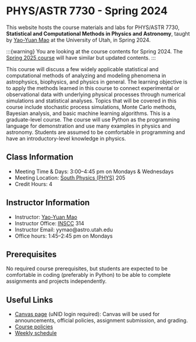 # PHYS/ASTR 7730 - Spring 2024

This website hosts the course materials and labs for PHYS/ASTR 7730,
**Statistical and Computational Methods in Physics and Astronomy**, taught by
[Yao-Yuan Mao](https://yymao.github.io/) at the University of Utah, in Spring 2024.

:::{warning}
You are looking at the course contents for Spring 2024.
The <a href="../">Spring 2025 course</a> will have similar but updated contents.
:::

This course will discuss a few widely applicable statistical and computational methods of analyzing and
modeling phenomena in astrophysics, biophysics, and physics in general. The learning objective is to apply
the methods learned in this course to connect experimental or observational data with underlying physical
processes through numerical simulations and statistical analyses.
Topics that will be covered in this course include stochastic process simulations, Monte Carlo methods,
Bayesian analysis, and basic machine learning algorithms. This is a graduate-level course. The course
will use Python as the programming language for demonstration and use many examples in physics and astronomy.
Students are assumed to be comfortable in programming and have an introductory-level knowledge in physics.

## Class Information

- Meeting Time & Days: 3:00–4:45 pm on Mondays & Wednesdays
- Meeting Location: [South Physics (PHYS)](https://map.utah.edu/?code=PHYS) 205
- Credit Hours: 4

## Instructor Information

- Instructor: [Yao-Yuan Mao](https://yymao.github.io/)
- Instructor Office: [INSCC](https://map.utah.edu/?code=INSCC) 314
- Instructor Email: yymao<span>@</span>astro<span>.</span>utah<span>.</span>edu
- Office hours: 1:45–2:45 pm on Mondays

## Prerequisites

No required course prerequisites, but students are expected to be comfortable in coding (preferably in Python)
to be able to complete assignments and projects independently.

## Useful Links

- [Canvas page](https://utah.instructure.com/courses/934218) (uNID login required): Canvas will be used for announcements, official policies, assignment submission, and grading.
- [Course policies](policies)
- [Weekly schedule](schedule)
